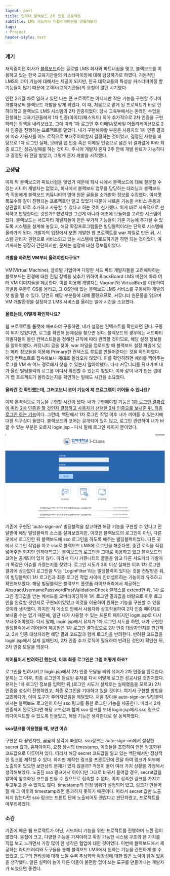 ```yaml
---
layout: post
title: 인하대 블랙보드 2차 인증 프로젝트
subtitle: LMS 서드파티 어플리케이션을 만들어보다
tags:
- Project
header-style: text
---
```


### 계기

재직중이던 회사가 [블랙보드](https://ko.wikipedia.org/wiki/%EB%B8%94%EB%9E%99%EB%B3%B4%EB%93%9C_%EC%A3%BC%EC%8B%9D%ED%9A%8C%EC%82%AC)라는 글로벌 LMS 회사와 파트너쉽을 맺고, 블랙보드를 이용하고 있는 한국 교육기관들의 커스터마이징에 대해 담당하기로 하였다.
기본적인 LMS의 코어 기능에 대해서는 제공이 되지만, 한국 대학교들의 특성상 커스터마이징 할 기능들이 많기 때문에 고객사(교육기관들)의 요청이 많던 시기였다.

인턴 2개월 차로 일하고 있던 나는 큰 프로젝트는 아니지만 작은 기능을 구현할 주니어 개발자로써 블랙보드 개발을 맡게 되었다. 이 때, 처음으로 맡게 된 프로젝트가 바로 인하대학교 블랙보드 LMS 시스템의 2차 인증이었다. 당시 교육부에서는 온라인 수업을 진행하는 교육기관들에게 1차 인증(아이디/패스워드) 외에 추가적으로 2차 인증을 구현하라는 정책을 내려보냈고, 그에 따라 1차 로그인 후 이메일/모바일 어플리케이션으로 2차 인증을 진행하는 프로젝트를 맡았다. 내가 구현해야할 부분은 사용자의 1차 인증 결과에 따라 사용자를 어느 로직으로 보내주어야할지 결정하는 것이었고, 결정된 사항을 바탕으로 1차 로그인 실패, 모바일 앱 인증 혹은 이메일 인증으로 넘긴 뒤 결과값에 따라 최종 로그인 성공/실패를 하는 것이다. 주니어 개발자 혼자 2주 안에 개발 완료가 가능하다고 결정된 뒤 전달 받았고, 그렇게 혼자 개발을 시작했다.

### 고생담

이제 막 블랙보드와 파트너쉽을 맺었기 때문에 회사 내에서 블랙보드에 대해 질문할 수 있는 시니어 개발자는 없었고, 회사에서 블랙보드 업무를 담당하는 대리님과 블랙보드 측 직원에게 블랙보드 커뮤니티의 영어 원문 글들을 소개받아 정보를 수집했다. 여지껏 폭포수와 같이 진행되는 프로젝트만 알고 있었기 때문에 새로운 기능을 서비스 운용과 상관없이 바로 추가하고 사용할 수 있다고 하는 것이 신기했다. 이게 바로 지속적으로 선적하고 반영한다는 것인가? 했었지만 그런게 아니라 애초에 모듈화를 고려한 시스템이었다. 블랙보드는 서드파티 개발자들이 만든 부가적 기능들이 기존 기능에 추가될 수 있도록 시스템을 설계해 놓았고, 해당 확장프로그램들은 빌딩블럭이라는 단위로 시스템에 올라가게 된다. 개발자의 입장에서 보면 개발한 웹 프로젝트를 war 파일로 만든 뒤, 시스템 관리자 권한으로 서비스되고 있는 시스템에 업로드하기만 하면 되는 것이었다. 여기까지는 굉장히 간단하지만, 문제는 설정에 대한 정보들이었다.

#### 개발을 하려면 VM부터 올려야한다구요?

VM(Virtual Machine), 글로벌 기업이며 다양한 서드 파티 개발자들을 고려해야하는 블랙보드는 환경에 대한 진입 장벽을 낮추기 위하여 BlackBoard LMS 버전에 따라 여러 VM 이미지들을 제공한다. 이를 이용해 개발자는 Vagrant와 VirtualBox를 이용하여 개발용 우분투 OS를 올리고, 그 OS안에 있는 블랙보드 LMS 서비스를 구동해야 개발의 첫 발을 뗄 수 있다. 당연히 해당 부분들에 대해 몰랐으므로, 커뮤니티 원문들을 읽으며 VM 개발환경을 설정하고 LMS 서비스를 올리는 일에 시간을 소요했다.

#### 올렸는데, 어떻게 확인하나요?

웹 프로젝트를 톰캣에 배포하여 구동하면, 내가 설정한 컨텍스트를 확인하면 된다. 구동이 되지 않았다면, 로그를 확인해 문제점을 찾으면 된다. 블랙보드의 경우에는 서드파티 개발자들이 올린 컨텍스트들을 정해진 규칙에 따라 관리할 것이므로, 해당 설정 정보들을 알아야했다. 커뮤니티 글을 찾아, war 파일을 업로드할 때 블랙보드 설정 파일에 있는 메타 정보들을 이용해 Primary한 컨텍스트 루트를 만들어준다는 것을 확인하였다. 해당 컨텍스트로 접속해보니 제대로 올라오지 않았다. 이를 확인하려면 에러를 찍어주는 로그를 VM 속 어느 경로에서 찾을 수 있는지 알아야했다. 다시 커뮤니티를 뒤져가며 내가 올린 빌딩블럭의 로그를 어디서 확인할 수 있는지 찾았다. 이와 같이 내가 만든 껍데기 웹 프로젝트가 올라갔는지를 확인하는 일에도 시간을 소요했다.

#### 올라간 것 확인했는데, 그러고보니 코어 기능에 제 프로그램이 끼어들 수 있나요?

이제 본격적으로 기능을 구현할 시간이 됐다. 내가 구현해야할 기능은 <u>1차 로그인 결과값에 따라 2차 인증을 할 것인지 결정하고 사용자가 선택한 2차 인증으로 보내준 뒤, 최종 로그인 하는 기능</u>이다. 그런데, 백단에서 1차 로그인 작업 이후 내가 끼어들 수 있는지에 대한 의구심이 들었다. 블랙보드의 코어는 공개되어 있지 않고, 로그인 관련하여 내가 바꿀 수 있는 부분은 오로지 login.jsp - 다시 말해 로그인 페이지 뿐이었다.
  
![인하대학교의 블랙보드 로그인 페이지](/img/in-post/project/inha/login.png)

기존에 구현된 'auto-sign-on' 빌딩블럭을 참고하면 해당 기능을 구현할 수 있다고 전달받아 해당 빌딩블럭의 소스를 살펴보았지만, 이것은 블랙보드의 로그인이 아닌, 다른 곳에서 로그인한 뒤 블랙보드에 sso 로그인을 하도록 해주는 빌딩블럭이었다. 다른 곳에서 로그인 작업을 하고 sso로 블랙보드 LMS에 로그인을 해준다면, 중간 로직을 직접 넣어주면 되지만 인하대학교는 블랙보드의 로그인을 그대로 이용하고 있고 블랙보드의 코어는 공개되어 있지 않다. 따라서 다시 커뮤니티의 글들을 읽고 다른 서드파티 개발자가 똑같은 이슈를 가졌는지를 찾았다. 로그인 시도가 3회 이상 실패한 이후 1차 로그인 결과에 상관없이 로그인을 막는 'LoginFilter'라는 빌딩블럭이 있다는 것을 전달받은 뒤, 이 빌딩블럭이 1차 로그인과 최종 로그인 작업 사이에 인터셉트하는 기능이라 유추하고 확인해보았다. 해당 빌딩블럭은 블랙보드 플랫폼 라이브러리에서 제공하는 AbstractUsernamePasswordPostValidationCheck 클래스를 extend한 뒤, 1차 로그인 결과값을 받는 메서드를 오버라이딩하여 1차 로그인 결과값을 바탕으로 이후 로그인을 완료할 것인지로 구현되어있었고 이것을 이용하여 원하는 기능을 구현할 수 있을 것이라 생각했다. 하지만 저 메소드 안에서 사용자와 상호작용하여 2차 인증 페이지로 보내줄 수는 없기 때문에, 일단 내가 사용할 수 있는 프론트 페이지인 login.jsp로 다시 보내주어야했다. 다시 말해, login.jsp에서 유저가 1차 로그인 시도를 하면, 내가 구현한 빌딩블럭에서 끼어들어 제공받은 1차 로그인 결과값으로 2차 인증 대상자인지를 판단하고, 2차 인증 대상자라면 해당 결과 코드값과 함께 로그인을 반려한다. 반려된 코드값을 login.jsp에서 실제 실패인지, 2차 인증 추가 로직이 필요하여 반려된 것인지 확인한 뒤, 2차 인증 모달을 띄운다.

#### 끼어들어서 반려하긴 했는데, 이후 최종 로그인은 그럼 어떻게 하죠?

로그인을 반려시키고 login.jsp에서 2차 인증 모달을 띄워 유저가 2차 인증을 완료한다. 문제는 그 이후, 최종 로그인이 완료된 유저를 다시 어떻게 로그인 성공시킬 것인지였다. 유저는 1차 로그인 정보를 입력한 뒤,(로그인 시도가 실제로는 실패했음을 모르고) 2차 인증을 성실히 진행하였고, 최종 로그인을 기대하고 있을 것이다. 여기서 구현할 방법을 고민하다가, 이미 도구가 주어져있음을 깨달았다. 처음 찾아본 auto-sign-on 빌딩블럭에서는 블랙보드 로그인이 아닌 sso 링크를 통한 로그인 기능을 제공한다. 따라서 2차 인증까지 완료된다면 해당 코드값과 함께 sso 링크를 보내 login.jsp에서 sso 링크로 리다이렉트할 수 있도록 만들었고, 해당 기능은 생각한대로 잘 동작하였다.

#### sso링크를 이용했을 때, 보안 이슈

구현은 다 끝냈지만, 곰곰히 생각에 빠졌다. sso링크는 auto-sign-on에서 설정한 secret 값과, 유저아이디, 요청 당시의 timestamp, 이것들을 조합하여 만든 암호화된 코드값으로 이루어져 있다. 따라서 해당 secret 코드값을 알고 있는 백단에서만 정상적인 링크를 제작할 수 있다. 하지만 제작한 링크를 프론트단에 전달 하여 링크가 외부에 노출되어 있으면 보안상의 문제가 있지 않을까? 걱정이 들어 여러 가지 상황을 가정해서 생각해보았다. 노출된 sso 링크에서 아이디만 그대로 바꿔서 들어갈 경우, secret값을 알아야 암호화된 코드를 만들 수 있으므로 접속할 수 없다. 이미 접속한 링크를 가지고 두고두고 쓸 수 있지도 않다. timestamp의 인정 범위가 설정되어 있고, 링크가 만들어질 때 그 이후의 timestamp라면 통과하지 못하기 때문이다. 따라서 secret 값만 노출되지 않는다면 sso 링크는 프론트 단에 노출되어도 괜찮다고 판단하였고, 프로젝트를 마무리하였다.

### 소감

기존에 배운 웹 프로젝트가 아닌, 서드파티 기능을 위한 프로젝트를 진행하며 느낀 점이 많았다. 몸집이 크고, 다양한 기능을 가져야하고 확장 가능한 시스템 구조의 한 가지를 직접 보고 느끼면서 가장 많이 한 생각은 협업에 대한 것이었다. 이번에 블랙보드에서 제공하는 라이브러리와 도구들을 통해 블랙보드 LMS에서 원하는 기능을 간편하게 쓸 수 있었고, 도구의 편리성에 대해 느낄 수록 추상화와 확장성에 대한 많은 노력이 담겨 있음을 생각했다. 얼른 실력이 늘어 다른 이들이 불편함 없이 쓰는 도구를 만들어내는 개발자가 되었으면 좋겠다.

